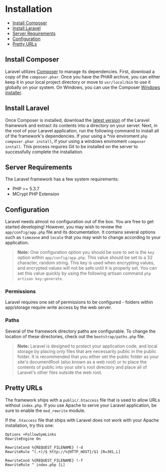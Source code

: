 # Installation

- [Install Composer](#install-composer)
- [Install Laravel](#install-laravel)
- [Server Requirements](#server-requirements)
- [Configuration](#configuration)
- [Pretty URLs](#pretty-urls)

<a name="install-composer"></a>
## Install Composer

Laravel utilizes [Composer](http://getcomposer.org) to manage its dependencies. First, download a copy of the `composer.phar`. Once you have the PHAR archive, you can either keep it in your local project directory or move to `usr/local/bin` to use it globally on your system. On Windows, you can use the Composer [Windows installer](https://getcomposer.org/Composer-Setup.exe).

<a name="install-laravel"></a>
## Install Laravel

Once Composer is installed, download the [latest version](https://github.com/laravel/laravel/archive/develop.zip) of the Laravel framework and extract its contents into a directory on your server. Next, in the root of your Laravel application, run the following command to install all of the framework's dependencies. If your using a *nix enviroment `php composer.phar install`, if your using a windows enviroment `composer install`.  This process requires Git to be installed on the server to successfully complete the installation.

<a name="server-requirements"></a>
## Server Requirements

The Laravel framework has a few system requirements:

- PHP >= 5.3.7
- MCrypt PHP Extension

<a name="configuration"></a>
## Configuration

Laravel needs almost no configuration out of the box. You are free to get started developing! However, you may wish to review the `app/config/app.php` file and its documentation. It contains several options such as `timezone` and `locale` that you may wish to change according to your application.

> **Note:** One configuration option you should be sure to set is the `key` option within `app/config/app.php`. This value should be set to a 32 character, random string. This key is used when encrypting values, and encrypted values will not be safe until it is properly set. You can set this value quickly by using the following artisan command `php artisan key:generate`.

<a name="permissions"></a>
### Permissions
Laravel requires one set of permissions to be configured - folders within app/storage require write access by the web server.

<a name="paths"></a>
### Paths

Several of the framework directory paths are configurable. To change the location of these directories, check out the `bootstrap/paths.php` file.

> **Note:** Laravel is designed to protect your application code, and local storage by placing only files that are necessarily public in the public folder.  It is recommended that you either set the public folder as your site's documentRoot (also known as a web root) or to place the contents of public into your site's root directory and place all of Laravel's other files outside the web root. 

<a name="pretty-urls"></a>
## Pretty URLs

The framework ships with a `public/.htaccess` file that is used to allow URLs without `index.php`. If you use Apache to serve your Laravel application, be sure to enable the `mod_rewrite` module.

If the `.htaccess` file that ships with Laravel does not work with your Apache installation, try this one:

	Options +FollowSymLinks
	RewriteEngine On

	RewriteCond %{REQUEST_FILENAME} !-d
	RewriteRule ^(.+)/$ http://%{HTTP_HOST}/$1 [R=301,L]

	RewriteCond %{REQUEST_FILENAME} !-f
	RewriteRule ^ index.php [L]
